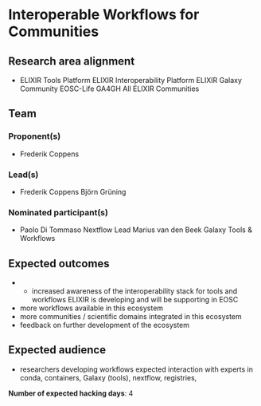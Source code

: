 # Interoperable Workflows for Communities

## Research area alignment

- ELIXIR Tools Platform
 ELIXIR Interoperability Platform
 ELIXIR Galaxy Community
 EOSC-Life
 GA4GH
 All ELIXIR Communities

## Team

### Proponent(s)

- Frederik Coppens

### Lead(s)

- Frederik Coppens
 Björn Grüning

### Nominated participant(s)

- Paolo Di Tommaso Nextflow Lead
 Marius van den Beek Galaxy Tools & Workflows

## Expected outcomes

- - increased awareness of the interoperability stack for tools and workflows ELIXIR is developing and will be supporting in EOSC
 - more workflows available in this ecosystem
 - more communities / scientific domains integrated in this ecosystem
 - feedback on further development of the ecosystem

## Expected audience

- researchers developing workflows
 expected interaction with experts in conda, containers, Galaxy (tools), nextflow, registries,

**Number of expected hacking days**: 4

